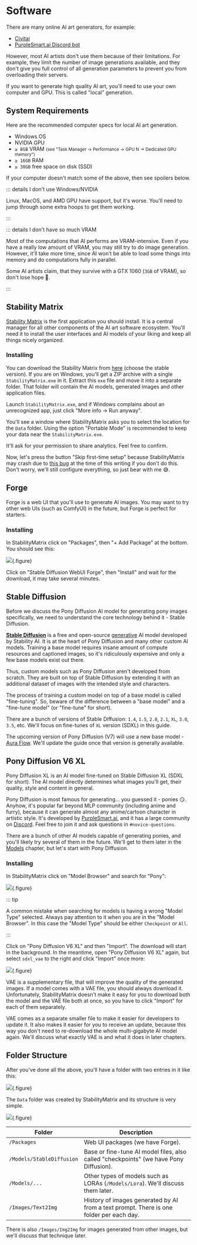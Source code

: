 # Software

There are many online AI art generators, for example:

-   [Civitai](https://civitai.com)
-   [PurpleSmart.ai Discord bot](http://discord.gg/94KqBcE)

However, most AI artists don't use them because of their limitations. For example, they limit the number of image generations available, and they don't give you full control of all generation parameters to prevent you from overloading their servers.

If you want to generate high quality AI art, you'll need to use your own computer and GPU. This is called "local" generation.

## System Requirements

Here are the recommended computer specs for local AI art generation.

-   <i class="windows inline-logo"></i> Windows OS
-   <i class="nvidia inline-logo"></i> NVIDIA GPU
-   `≥ 8GB` VRAM <span style="font-size: smaller">(see "Task Manager -> Performance -> GPU N -> Dedicated GPU memory")</span>
-   `≥ 16GB` RAM
-   `≥ 30GB` free space on disk (SSD)

If your computer doesn't match some of the above, then see spoilers below.

::: details I don't use Windows/NVIDIA

Linux, MacOS, and AMD GPU have support, but it's worse. You'll need to jump through some extra hoops to get them working.

:::

::: details I don't have so much VRAM

Most of the computations that AI performs are VRAM-intensive. Even if you have a really low amount of VRAM, you may still try to do image generation. However, it'll take more time, since AI won't be able to load some things into memory and do computations fully in parallel.

Some AI artists claim, that they survive with a GTX 1060 (`3GB` of VRAM), so don't lose hope 🥹.

:::

## <i class="stability-matrix inline-logo"></i> Stability Matrix

[Stability Matrix](https://lykos.ai/) is the first application you should install. It is a central manager for all other components of the AI art software ecosystem. You'll need it to install the user interfaces and AI models of your liking and keep all things nicely organized.

### Installing

You can download the Stability Matrix from [here](https://lykos.ai/downloads) (choose the stable version). If you are on Windows, you'll get a ZIP archive with a single `StabilityMatrix.exe` in it. Extract this `exe` file and move it into a separate folder. That folder will contain the AI models, generated images and other application files.

Launch `StabilityMatrix.exe`, and if Windows complains about an unrecognized app, just click "More info -> Run anyway".

You'll see a window where StabilityMatrix asks you to select the location for the `Data` folder. Using the option "Portable Mode" is recommended to keep your data near the `StabilityMatrix.exe`.

It'll ask for your permission to share analytics. Feel free to confirm.

Now, let's press the button "Skip first-time setup" because StabilityMatrix may crash due to [this bug](https://github.com/LykosAI/StabilityMatrix/issues/1078) at the time of this writing if you don't do this. Don't worry, we'll still configure everything, so just bear with me 😅.

## <i class="forge inline-logo"></i> Forge

Forge is a web UI that you'll use to generate AI images. You may want to try other web UIs (such as ComfyUI) in the future, but Forge is perfect for starters.

### Installing

In StabilityMatrix click on "Packages", then "+ Add Package" at the bottom. You should see this:

![](/basics/software/sm-forge-package.png){.figure}

Click on "Stable Diffusion WebUI Forge", then "Install" and wait for the download, it may take several minutes.

## <i class="stability-ai inline-logo"></i> Stable Diffusion

Before we discuss the Pony Diffusion AI model for generating pony images specifically, we need to understand the core technology behind it - Stable Diffusion.

[**Stable Diffusion**](https://stability.ai/stable-image) is a free and open-source [generative](https://en.wikipedia.org/wiki/Generative_artificial_intelligence) AI model developed by Stability AI. It is at the heart of Pony Diffusion and many other custom AI models. Training a base model requires insane amount of compute resources and captioned images, so it's ridiculously expensive and only a few base models exist out there.

Thus, custom models such as Pony Diffusion aren't developed from scratch. They are built on top of Stable Diffusion by extending it with an additional dataset of images with the intended style and characters.

The process of training a custom model on top of a base model is called "fine-tuning". So, beware of the difference between a "base model" and a "fine-tune model" (or "fine-tune" for short).

There are a bunch of versions of Stable Diffusion: `1.4`, `1.5`, `2.0`, `2.1`, `XL`, `3.0`, `3.5`, etc. We'll focus on fine-tunes of `XL` version (SDXL) in this guide.

The upcoming version of Pony Diffusion (V7) will use a new base model - <i class="aura-flow inline-logo"></i> [Aura Flow](https://fal.ai/models/fal-ai/aura-flow). We'll update the guide once that version is generally available.

## <i class="purplesmart-ai inline-logo"></i> Pony Diffusion V6 XL

Pony Diffusion XL is an AI model fine-tuned on Stable Diffusion XL (SDXL for short). The AI model directly determines what images you'll get, their quality, style and content in general.

Pony Diffusion is most famous for generating... you guessed it - ponies 😏. Anyhow, it's popular far beyond MLP community (including anime and furry), because it can generate almost any anime/cartoon character in artistic style. It's developed by [PurpleSmart.ai](https://purplesmart.ai/), and it has a large community on [Discord](https://purplesmart.ai/discord). Feel free to join it and ask questions in `#novice-questions`.

There are a bunch of other AI models capable of generating ponies, and you'll likely try several of them in the future. We'll get to them later in the [Models](../models) chapter, but let's start with Pony Diffusion.

### Installing

In StabilityMatrix click on "Model Browser" and search for "Pony":

![](/basics/software/sm-pdxl-model.png){.figure}

::: tip

A common mistake when searching for models is having a wrong "Model Type" selected. Always pay attention to it when you are in the "Model Browser". In this case the "Model Type" should be either `Checkpoint` or `All`.

:::

Click on "Pony Diffusion V6 XL" and then "Import". The download will start in the background. In the meantime, open "Pony Diffusion V6 XL" again, but select `sdxl_vae` to the right and click "Import" once more:

![](/basics/software/sm-pdxl-vae.png){.figure}

VAE is a supplementary file, that will improve the quality of the generated images. If a model comes with a VAE file, you should always download it. Unfortunately, StabilityMatrix doesn't make it easy for you to download both the model and the VAE file both at once, so you have to click "Import" for each of them separately.

VAE comes as a separate smaller file to make it easier for developers to update it. It also makes it easier for you to receive an update, because this way you don't need to re-download the whole multi-gigabyte AI model again. We'll discuss what exactly VAE is and what it does in later chapters.

## Folder Structure

After you've done all the above, you'll have a folder with two entries in it like this:

![](/basics/software/sm-location-example.png){.figure}

The `Data` folder was created by StabilityMatrix and its structure is very simple.

![](/basics/software/sm-folder-structure.png){.figure}

| Folder                    | Description                                                                             |
| ------------------------- | --------------------------------------------------------------------------------------- |
| `/Packages`               | Web UI packages (we have Forge).                                                        |
| `/Models/StableDiffusion` | Base or fine-tune AI model files, also called "checkpoints" (we have Pony Diffusion).   |
| `/Models/...`             | Other types of models such as LORAs (`/Models/Lora`). We'll discuss them later.         |
| `/Images/Text2Img`        | History of images generated by AI from a text prompt. There is one folder per each day. |

There is also `/Images/Img2Img` for images generated from other images, but we'll discuss that technique later.
